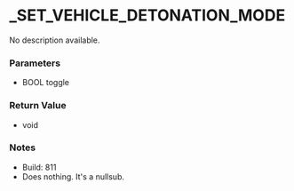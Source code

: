 # _SET_VEHICLE_DETONATION_MODE

No description available.

### Parameters
* BOOL toggle

### Return Value
* void

### Notes
* Build: 811
* Does nothing. It's a nullsub.

